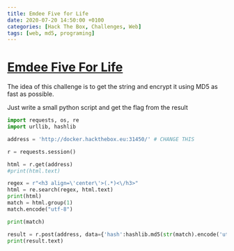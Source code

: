 ```yaml
---
title: Emdee Five for Life
date: 2020-07-20 14:50:00 +0100
categories: [Hack The Box, Challenges, Web]
tags: [web, md5, programing]
---
```


# [Emdee Five For Life](https://app.hackthebox.eu/challenges/67)

The idea of this challenge is to get the string and encrypt it using MD5 as fast as possible.

Just write a small python script and get the flag from the result

```python
import requests, os, re
import urllib, hashlib

address = 'http://docker.hackthebox.eu:31450/' # CHANGE THIS

r = requests.session()

html = r.get(address) 
#print(html.text)

regex = r"<h3 align=\'center\'>(.*)<\/h3>"
html = re.search(regex, html.text)
print(html)
match = html.group(1)
match.encode("utf-8")

print(match)

result = r.post(address, data={'hash':hashlib.md5(str(match).encode('utf-8')).hexdigest()})
print(result.text)
```
